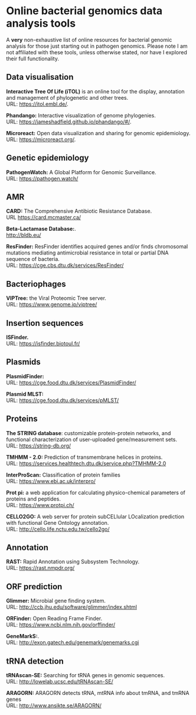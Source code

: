 # Online bacterial genomics data analysis tools

A **very** non-exhaustive list of online resources for bacterial genomic analysis for those just starting out in pathogen genomics. Please note I am not affiliated with these tools, unless otherwise stated, nor have I explored their full functionality.


## Data visualisation
**Interactive Tree Of Life (iTOL)** is an online tool for the display, annotation and management of phylogenetic and other trees.  \
URL: https://itol.embl.de/.

**Phandango:** Interactive visualization of genome phylogenies. \
URL: https://jameshadfield.github.io/phandango/#/.

**Microreact:** Open data visualization and sharing for genomic epidemiology. \
URL: https://microreact.org/.


## Genetic epidemiology
**PathogenWatch:** A Global Platform for Genomic Surveillance.\
URL: https://pathogen.watch/

## AMR
**CARD:** The Comprehensive Antibiotic Resistance Database. \
URL https://card.mcmaster.ca/

**Beta-Lactamase Database:**. \
http://bldb.eu/

**ResFinder:** ResFinder identifies acquired genes and/or finds chromosomal mutations mediating antimicrobial resistance
in total or partial DNA sequence of bacteria.  \
URL: https://cge.cbs.dtu.dk/services/ResFinder/

## Bacteriophages
**VIPTree:** the Viral Proteomic Tree server. \
URL: https://www.genome.jp/viptree/

## Insertion sequences
**ISFinder.** \
URL: https://isfinder.biotoul.fr/

## Plasmids
**PlasmidFinder:**\
URL: https://cge.food.dtu.dk/services/PlasmidFinder/

**Plasmid MLST:** \
URL: https://cge.food.dtu.dk/services/pMLST/

## Proteins
**The STRING database**: customizable protein-protein networks, and functional characterization of user-uploaded gene/measurement sets.\
URL: https://string-db.org/

**TMHMM - 2.0:** Prediction of transmembrane helices in proteins.\
URL: https://services.healthtech.dtu.dk/service.php?TMHMM-2.0

**InterProScan:** Classification of protein families \
URL: https://www.ebi.ac.uk/interpro/

**Prot pi:** a web application for calculating physico-chemical parameters of proteins and peptides.  \
URL: https://www.protpi.ch/

**CELLO2GO:** A web server for protein subCELlular LOcalization prediction with functional Gene Ontology annotation.  \
URL: http://cello.life.nctu.edu.tw/cello2go/


## Annotation 
**RAST:** Rapid Annotation using Subsystem Technology.\
URL: https://rast.nmpdr.org/


## ORF prediction
**Glimmer:** Microbial gene finding system.\
URL: http://ccb.jhu.edu/software/glimmer/index.shtml

**ORFinder:** Open Reading Frame Finder.\
URL: https://www.ncbi.nlm.nih.gov/orffinder/

**GeneMarkS:**.\
URL: http://exon.gatech.edu/genemark/genemarks.cgi

## tRNA detection
**tRNAscan-SE:** Searching for tRNA genes in genomic sequences. \
URL: http://lowelab.ucsc.edu/tRNAscan-SE/

**ARAGORN:** ARAGORN detects tRNA, mtRNA info about tmRNA, and tmRNA genes \
URL: http://www.ansikte.se/ARAGORN/

